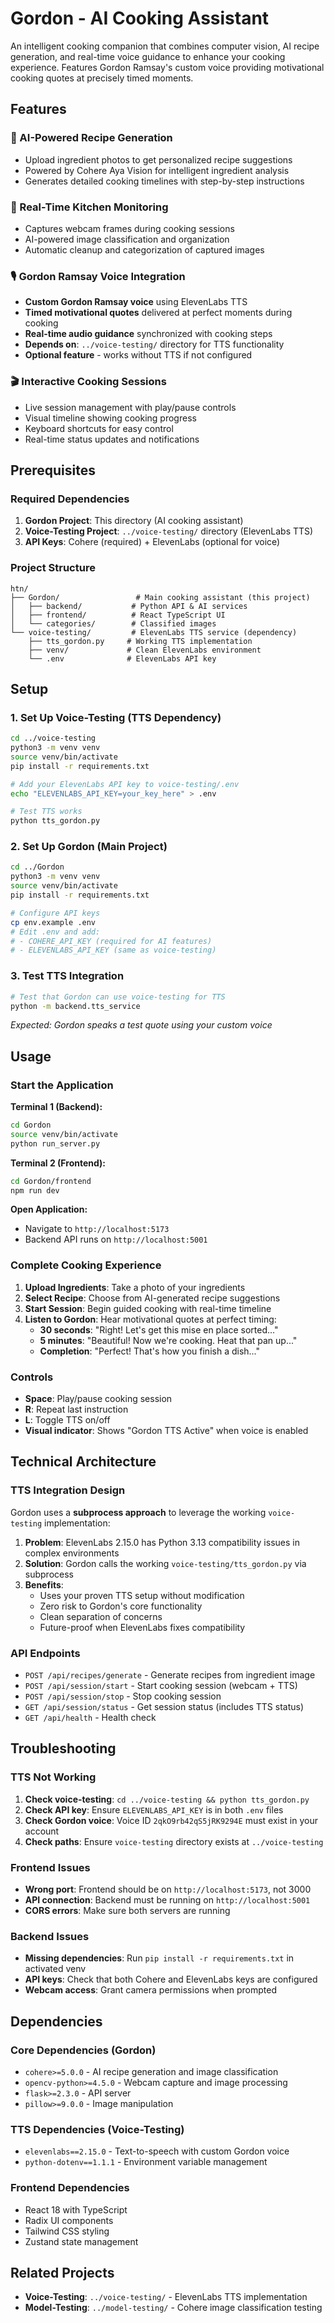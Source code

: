 # Gordon - AI Cooking Assistant

An intelligent cooking companion that combines computer vision, AI recipe generation, and real-time voice guidance to enhance your cooking experience. Features Gordon Ramsay's custom voice providing motivational cooking quotes at precisely timed moments.

## Features

### 🧠 AI-Powered Recipe Generation
- Upload ingredient photos to get personalized recipe suggestions
- Powered by Cohere Aya Vision for intelligent ingredient analysis
- Generates detailed cooking timelines with step-by-step instructions

### 📸 Real-Time Kitchen Monitoring
- Captures webcam frames during cooking sessions
- AI-powered image classification and organization
- Automatic cleanup and categorization of captured images

### 🎙️ Gordon Ramsay Voice Integration
- **Custom Gordon Ramsay voice** using ElevenLabs TTS
- **Timed motivational quotes** delivered at perfect moments during cooking
- **Real-time audio guidance** synchronized with cooking steps
- **Depends on**: `../voice-testing/` directory for TTS functionality
- **Optional feature** - works without TTS if not configured

### 🎬 Interactive Cooking Sessions
- Live session management with play/pause controls
- Visual timeline showing cooking progress
- Keyboard shortcuts for easy control
- Real-time status updates and notifications

## Prerequisites

### Required Dependencies
1. **Gordon Project**: This directory (AI cooking assistant)
2. **Voice-Testing Project**: `../voice-testing/` directory (ElevenLabs TTS)
3. **API Keys**: Cohere (required) + ElevenLabs (optional for voice)

### Project Structure
```
htn/
├── Gordon/                 # Main cooking assistant (this project)
│   ├── backend/           # Python API & AI services
│   ├── frontend/          # React TypeScript UI
│   └── categories/        # Classified images
└── voice-testing/         # ElevenLabs TTS service (dependency)
    ├── tts_gordon.py     # Working TTS implementation
    ├── venv/             # Clean ElevenLabs environment
    └── .env              # ElevenLabs API key
```

## Setup

### 1. Set Up Voice-Testing (TTS Dependency)
```bash
cd ../voice-testing
python3 -m venv venv
source venv/bin/activate
pip install -r requirements.txt

# Add your ElevenLabs API key to voice-testing/.env
echo "ELEVENLABS_API_KEY=your_key_here" > .env

# Test TTS works
python tts_gordon.py
```

### 2. Set Up Gordon (Main Project)
```bash
cd ../Gordon
python3 -m venv venv
source venv/bin/activate
pip install -r requirements.txt

# Configure API keys
cp env.example .env
# Edit .env and add:
# - COHERE_API_KEY (required for AI features)
# - ELEVENLABS_API_KEY (same as voice-testing)
```

### 3. Test TTS Integration
```bash
# Test that Gordon can use voice-testing for TTS
python -m backend.tts_service
```
*Expected: Gordon speaks a test quote using your custom voice*

## Usage

### Start the Application

**Terminal 1 (Backend):**
```bash
cd Gordon
source venv/bin/activate
python run_server.py
```

**Terminal 2 (Frontend):**
```bash
cd Gordon/frontend
npm run dev
```

**Open Application:**
- Navigate to `http://localhost:5173`
- Backend API runs on `http://localhost:5001`

### Complete Cooking Experience

1. **Upload Ingredients**: Take a photo of your ingredients
2. **Select Recipe**: Choose from AI-generated recipe suggestions
3. **Start Session**: Begin guided cooking with real-time timeline
4. **Listen to Gordon**: Hear motivational quotes at perfect timing:
   - **30 seconds**: "Right! Let's get this mise en place sorted..."
   - **5 minutes**: "Beautiful! Now we're cooking. Heat that pan up..."
   - **Completion**: "Perfect! That's how you finish a dish..."

### Controls
- **Space**: Play/pause cooking session
- **R**: Repeat last instruction
- **L**: Toggle TTS on/off
- **Visual indicator**: Shows "Gordon TTS Active" when voice is enabled

## Technical Architecture

### TTS Integration Design
Gordon uses a **subprocess approach** to leverage the working `voice-testing` implementation:

1. **Problem**: ElevenLabs 2.15.0 has Python 3.13 compatibility issues in complex environments
2. **Solution**: Gordon calls the working `voice-testing/tts_gordon.py` via subprocess
3. **Benefits**: 
   - Uses your proven TTS setup without modification
   - Zero risk to Gordon's core functionality
   - Clean separation of concerns
   - Future-proof when ElevenLabs fixes compatibility

### API Endpoints
- `POST /api/recipes/generate` - Generate recipes from ingredient image
- `POST /api/session/start` - Start cooking session (webcam + TTS)
- `POST /api/session/stop` - Stop cooking session
- `GET /api/session/status` - Get session status (includes TTS status)
- `GET /api/health` - Health check

## Troubleshooting

### TTS Not Working
1. **Check voice-testing**: `cd ../voice-testing && python tts_gordon.py`
2. **Check API key**: Ensure `ELEVENLABS_API_KEY` is in both `.env` files
3. **Check Gordon voice**: Voice ID `2qkO9rb42qS5jRK9294E` must exist in your account
4. **Check paths**: Ensure `voice-testing` directory exists at `../voice-testing`

### Frontend Issues
- **Wrong port**: Frontend should be on `http://localhost:5173`, not 3000
- **API connection**: Backend must be running on `http://localhost:5001`
- **CORS errors**: Make sure both servers are running

### Backend Issues
- **Missing dependencies**: Run `pip install -r requirements.txt` in activated venv
- **API keys**: Check that both Cohere and ElevenLabs keys are configured
- **Webcam access**: Grant camera permissions when prompted

## Dependencies

### Core Dependencies (Gordon)
- `cohere>=5.0.0` - AI recipe generation and image classification
- `opencv-python>=4.5.0` - Webcam capture and image processing
- `flask>=2.3.0` - API server
- `pillow>=9.0.0` - Image manipulation

### TTS Dependencies (Voice-Testing)
- `elevenlabs==2.15.0` - Text-to-speech with custom Gordon voice
- `python-dotenv==1.1.1` - Environment variable management

### Frontend Dependencies
- React 18 with TypeScript
- Radix UI components
- Tailwind CSS styling
- Zustand state management

## Related Projects

- **Voice-Testing**: `../voice-testing/` - ElevenLabs TTS implementation
- **Model-Testing**: `../model-testing/` - Cohere image classification testing
